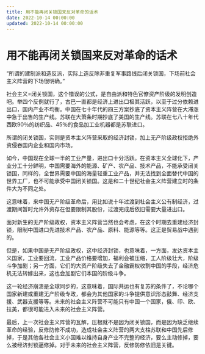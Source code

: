```yaml
---
title: 用不能再闭关锁国来反对革命的话术
date: 2022-10-14 00:00:00
updated: 2022-10-14 00:00:00
---
```


# 用不能再闭关锁国来反对革命的话术

“所谓的建制派和造反派，实际上造反除非重复军事路线后闭关锁国，下场前社会主义阵营的下场很明确。”

社会主义=闭关锁国，这个错误的公式，是自由派和特色官僚资产阶级的发明创造吧。举四个反例就行了，古巴一直都是经济上进出口极其活跃，以至于过分依赖进出口，国内产业不均衡。中国在七十年代的四三方案抄底了资本主义阵营在大滞涨中急于出售的生产线。苏联在大萧条时期抄底了美国的生产线。苏联在七八十年代西欧90％的纺织品、45％的食品加工业机器都是苏联进口。

所谓的闭关锁国，实则是资本主义阵营采取的经济封锁，加上无产阶级政权拒绝外资侵吞国内企业和国内市场。

如今，中国现在全球一半的工业产量，进出口十分活跃。在资本主义全球化下，产业分工十分鲜明，中国需要海外的能源、矿产、农产品、技术产品，不能承受闭关锁国，同样的，全世界需要中国的海量轻重工业产品，并无法找到全面替代中国的世界工厂，也不可能承受中国闭关锁国。这是和二十世纪社会主义阵营建立时的条件大为不同之处。

这意味着，来中国无产阶级革命后，用比如说十年过渡到社会主义公有制经济，过渡期间暂时允许外资存在但要限制其股份，过渡完成后依旧需要大量进出口。

面对新生的无产阶级政权，资本主义阵营当然也会考虑，在这个时期去重建经济封锁，限制中国进口先进技术产品、农产品、原料、能源等等。这正是贸易战中遇到的。

但是，如果中国是无产阶级政权，这中经济封锁，也意味着，一方面，发达资本主义国家，工业要回流，工业产品价格要增加，福利会被压缩，工人阶级壮大，阶级斗争加剧；另一方面，它们的大资产阶级失去了金融霸权收割中国的手段，经济危机无法转嫁出来，这也会加剧它们本国的阶级斗争。

这一轮经济崩溃是全球同步的，这意味着，国际共运也有复苏的条件了，不论哪个国家新建或重建无产阶级专政，都会为其他国家的斗争提供意识形态鼓舞、经济支援、武器支援等等。未来的社会主义阵营不可能只有中国一个国家，俄、印、欧、拉美，都很可能进入未来的社会主义阵营。

最后，上一次社会主义阵营的瓦解，压根就不是因为闭关锁国，而是因为缺乏继续革命的经验，反修防修不成功，造成社会主义阵营的两大支柱苏联和中国先后修掉，于是其他各社会主义小国难以维持自身产业不完整的经济，要么主动修掉，要么被经济封锁逼修掉。对于未来的社会主义阵营，反修防修依旧是关键。
